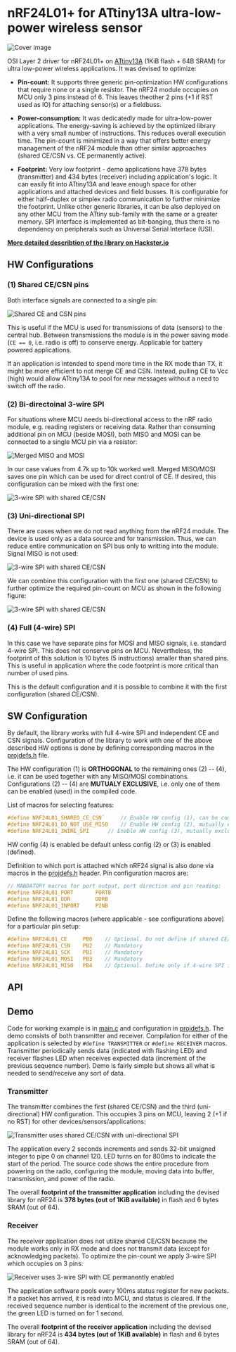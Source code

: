 # nRF24L01+ for ATtiny13A ultra-low-power wireless sensor
![Cover image](media/cover_image.jfif)

OSI Layer 2 driver for nRF24L01+ on [ATtiny13A](https://www.microchip.com/en-us/product/ATtiny13) (1KiB flash + 64B SRAM) for ultra low-power wireless applications. It was devised to optimize:
- **Pin-count:** It supports three generic pin-optimization HW configurations that require none or a single resistor. The nRF24 module occupies on MCU only 3 pins instead of 6. This leaves theother 2 pins (+1 if RST used as IO) for attaching sensor(s) or a fieldbuss.

- **Power-consumption:** It was dedicatedly made for ultra-low-power applications. The energy-saving is achieved by the optimized library with a very small number of instructions. This reduces overall execution time. The pin-count is minimized in a way that offers better energy management of the nRF24 module than other similar approaches (shared CE/CSN vs. CE permanently active).

- **Footprint:** Very low footprint - demo applications have 378 bytes (transmitter) and 434 bytes (receiver) including application's logic. It can easily fit into ATtiny13A and leave enough space for other applications and attached devices and field busses. It is configurable for either half-duplex or simplex radio communication to further minimize the footprint. Unlike other generic libraries, it can be also deployed on any other MCU from the ATtiny sub-family with the same or a greater memory. SPI interface is implemented as bit-banging, thus there is no dependency on peripherals such as Universal Serial Interface (USI).

[**More detailed describtion of the library on Hackster.io**](https://www.hackster.io/orfanus/nrf24l01-for-ultra-low-power-sensor-with-attiny13a-3-pins-a51b2c)

## HW Configurations

### (1) Shared CE/CSN pins
Both interface signals are connected to a single pin:

![Shared CE and CSN pins](media/Shared_CE_CSN-2.png)

This is useful if the MCU is used for transmissions of data (sensors) to the central hub. Between transmissions the module 
is in the power saving mode (`CE == 0`, i.e. radio is off)  to conserve energy. Applicable for battery powered applications. 

If an application is intended to spend more time in the RX mode than TX, it might be more efficient to not merge CE and CSN. Instead, pulling CE to Vcc (high) would allow ATtiny13A to pool for new messages without a need to switch off the radio.


### (2) Bi-directoinal 3-wire SPI
For situations where MCU needs bi-directional access to the nRF radio module, e.g. reading registers or receiving data. Rather than consuming additional pin on MCU (beside MOSI), both MISO and MOSI can be connected to a single MCU pin via a resistor:

![Merged MISO and MOSI](media/Shared_MISO_MOSI.png)

In our case values from 4.7k up to 10k worked well. Merged MISO/MOSI saves one pin which can be used for direct control of CE. If desired, this configuration can be mixed with the first one:

![3-wire SPI with shared CE/CSN](media/MIMO_shared_CE_CSN.png)


### (3) Uni-directional SPI
There are cases when we do not read anything from the nRF24 module. The device is used only as a data source and for transmission. Thus, we can reduce entire communication on SPI bus only to writting into the module. Signal MISO is not used:

![3-wire SPI with shared CE/CSN](media/Only_MOSI.png)

We can combine this configuration with the first one (shared CE/CSN) to further optimize the required pin-count on MCU as shown in the following figure:

![3-wire SPI with shared CE/CSN](media/Only_MOSI_Shared_CE_CSN.png)


### (4) Full (4-wire) SPI
In this case we have separate pins for MOSI and MISO signals, i.e. standard 4-wire SPI. This does not conserve pins on MCU. Nevertheless, the footprint of this solution is 10 bytes (5 instructions) smaller than shared pins. This is useful in application where the code footprint is more critical than number of used pins.

This is the default configuration and it is possible to combine it with the first configuration (shared CE/CSN).


## SW Configuration
By default, the library works with full 4-wire SPI and independent CE and CSN signals. Configuration of the library to work with one of the above described HW options is done by defining corresponding macros in the [projdefs.h](projdefs.h) file.


The HW configuration (1) is **ORTHOGONAL** to the remaining ones (2) -- (4), i.e. it can be used together with any MISO/MOSI combinations. Configurations (2) -- (4) are **MUTUALY EXCLUSIVE**, i.e. only one of them can be enabled (used) in the compiled code.

List of macros for selecting features:
````C
#define NRF24L01_SHARED_CE_CSN`		// Enable HW config (1), can be concurrently used with features (2), (3), and (4).
#define NRF24L01_DO_NOT_USE_MISO	// Enable HW config (2), mutually exclusive with feature (3) and (4) 
#define NRF24L01_3WIRE_SPI		// Enable HW config (3), mutually exclusive with feature (2) and (4)
````
HW config (4) is enabled be default unless config (2) or (3) is enabled (defined). 


Definition to which port is attached which nRF24 signal is also done via macros in the [projdefs.h](projdefs.h) header. Pin configuration macros are:
````C
// MANDATORY macros for port output, port direction and pin reading:
#define NRF24L01_PORT		PORTB
#define NRF24L01_DDR		DDRB
#define NRF24L01_INPORT		PINB
````

Define the following macros (where applicable - see configurations above) for a particular pin setup:
````C
#define NRF24L01_CE     PB0    // Optional. Do not define if shared CE/SCN is enabled 
#define NRF24L01_CSN    PB2    // Mandatory
#define NRF24L01_SCK	PB1    // Mandatory
#define NRF24L01_MOSI	PB3    // Mandatory
#define NRF24L01_MISO	PB4    // Optional. Define only if 4-wire SPI is used.
````

## API

## Demo
Code for working example is in [main.c](main.c) and configuration in [projdefs.h](projdefs.h). The demo consists of both transmitter and receiver. Compilation for either of the application is selected by `#define TRANSMITTER` or `#define RECEIVER` macros. Transmitter periodically sends data (indicated with flashing LED) and receiver flashes LED when receives expected data (increment of the previous sequence number). Demo is fairly simple but shows all what is needed to send/receive any sort of data. 



### Transmitter
The transmitter combines the first (shared CE/CSN) and the third (uni-directional) HW configuration. This occupies 3 pins on MCU, leaving 2 (+1 if no RST) for other devices/sensors/applications:

![Transmitter uses shared CE/CSN with uni-directional SPI](media/TX_NO_MISO.png)

The application every 2 seconds increments and sends 32-bit unsigned integer to pipe 0 on channel 120. LED turns on for 800ms to indicate the start of the period. The source code shows the entire procedure from powering on the radio, configuring the module, moving data into buffer, transmission, and power of the radio.

The overall **footprint of the transmitter application** including the devised library for nRF24 is **378 bytes (out of 1KiB available)** in flash and 6 bytes SRAM (out of 64).


### Receiver
The receiver application does not utilize shared CE/CSN because the module works only in RX mode and does not transmit data (except for acknowledging packets). To optimize the pin-count we apply 3-wire SPI which occupies on 3 pins:

![Receiver uses 3-wire SPI with CE permanently enabled](media/RX_CE-high.png)

The application software pools every 100ms status register for new packets. If a packet has arrived, it is read into MCU, and status is cleared. If the received sequence number is identical to the increment of the previous one, the green LED is turned on for 1 second.

The overall **footprint of the receiver application** including the devised library for nRF24 is **434 bytes (out of 1KiB available)** in flash and 6 bytes SRAM (out of 64).
